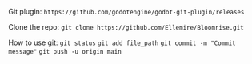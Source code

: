 Git plugin: `https://github.com/godotengine/godot-git-plugin/releases`

Clone the repo: `git clone https://github.com/Ellemire/Bloomrise.git`

How to use git:
`git status`
`git add file_path`
`git commit -m "Commit message"`
`git push -u origin main`
